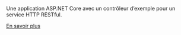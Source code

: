 ﻿Une application ASP.NET Core avec un contrôleur d’exemple pour un service HTTP RESTful.

[En savoir plus](https://docs.microsoft.com/aspnet/core/tutorials/first-web-api?view=aspnetcore-2.2)
